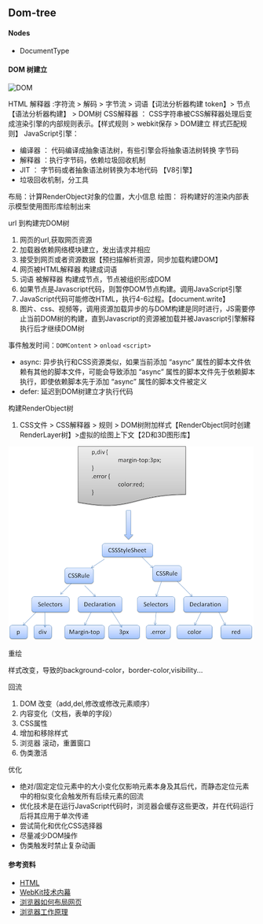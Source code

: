 ## Dom-tree


#### Nodes

- DocumentType

#### DOM 树建立

![DOM](https://html.spec.whatwg.org//images/parsing-model-overview.svg)

HTML 解释器 :字符流 > 解码 > 字节流 > 词语【词法分析器构建 token】> 节点【语法分析器构建】 > DOM树
CSS解释器 ： CSS字符串被CSS解释器处理后变成渲染引擎的内部规则表示。【样式规则 > webkit保存 > DOM建立 样式匹配规则】
JavaScript引擎：
- 编译器 ： 代码编译成抽象语法树，有些引擎会将抽象语法树转换 字节码
- 解释器 ：执行字节码，依赖垃圾回收机制
- JIT ： 字节码或者抽象语法树转换为本地代码 【V8引擎】
- 垃圾回收机制，分工具

布局：计算RenderObject对象的位置，大小信息
绘图： 将构建好的渲染内部表示模型使用图形库绘制出来


url 到构建完DOM树

1. 网页的url,获取网页资源
2. 加载器依赖网络模块建立，发出请求并相应
3. 接受到网页或者资源数据【预扫描解析资源，同步加载构建DOM】
4. 网页被HTML解释器 构建成词语
5. 词语 被解释器 构建成节点，节点被组织形成DOM
6. 如果节点是Javascript代码，则暂停DOM节点构建。调用JavaScript引擎
7. JavaScript代码可能修改HTML，执行4-6过程。【document.write】
8. 图片、css、视频等，调用资源加载异步的与DOM构建是同时进行，JS需要停止当前DOM树的构建，直到Javascript的资源被加载并被Javascript引擎解释执行后才继续DOM树

事件触发时间：`DOMContent` > `onload`
`<script>`
- async: 异步执行和CSS资源类似，如果当前添加 “async” 属性的脚本文件依赖有其他的脚本文件，可能会导致添加 “async” 属性的脚本文件先于依赖脚本执行，即使依赖脚本先于添加 “async” 属性的脚本文件被定义
- defer: 延迟到DOM树建立才执行代码


构建RenderObject树

1. CSS文件 > CSS解释器 > 规则 > DOM树附加样式【RenderObject同时创建RenderLayer树】>虚拟的绘图上下文【2D和3D图形库】

![CSS](image023.png)

重绘

样式改变，导致的background-color，border-color,visibility...

回流

1. DOM 改变（add,del,修改或修改元素顺序）
2. 内容变化（文档，表单的字段）
3. CSS属性
4. 增加和移除样式
5. 浏览器 滚动，重置窗口
6. 伪类激活

优化
- 绝对/固定定位元素中的大小变化仅影响元素本身及其后代，而静态定位元素中的相似变化会触发所有后续元素的回流
- 优化技术是在运行JavaScript代码时，浏览器会缓存这些更改，并在代码运行后将其应用于单次传递
- 尝试简化和优化CSS选择器
- 尽量减少DOM操作
- 伪类触发时禁止复杂动画

#### 参考资料

- [HTML](https://html.spec.whatwg.org/)
- [WebKit技术内幕](https://mzkmzk.gitbooks.io/read/content/webkitji_zhu_nei_mu.html)
- [浏览器如何布局网页](https://dbaron.org/talks/2012-03-11-sxsw/master.xhtml)
- [浏览器工作原理](https://www.html5rocks.com/en/tutorials/internals/howbrowserswork/)